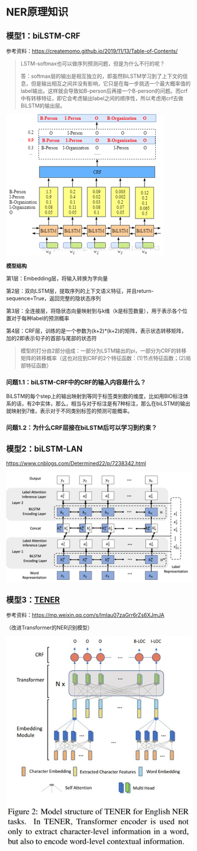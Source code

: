 # NER原理知识

## 模型1：biLSTM-CRF

参考资料：https://createmomo.github.io/2019/11/13/Table-of-Contents/

> LSTM-softmax也可以做序列预测问题，但是为什么不行的呢？
>
> 答：softmax层的输出是相互独立的，即虽然BiLSTM学习到了上下文的信息，但是输出相互之间并没有影响，它只是在每一步挑选一个最大概率值的label输出。这样就会导致如B-person后再接一个B-person的问题。而crf中有转移特征，即它会考虑输出label之间的顺序性，所以考虑用crf去做BiLSTM的输出层。

![](https://raw.githubusercontent.com/anxiang1836/FigureBed/master/img/20200311234228.png)

**模型结构**

第1层：Embedding层，将输入转换为字向量

第2层：双向LSTM层，提取序列的上下文语义特征，并且return-sequence=True，返回完整的隐状态序列

第3层：全连接层，将隐状态向量映射到与k维（k是标签数量），用于表示各个位置对于每种label的预测概率

第4层：CRF层，训练的是一个参数为(k+2)*(k+2)的矩阵，表示状态转移矩阵，加的2即表示句子的首部与尾部的状态符

> 模型的打分由2部分组成：一部分为LSTM输出的pi，一部分为CRF的转移矩阵的转移概率（这也对应到CRF的2个特征函数：(1)节点特征函数；(2)局部特征函数）

### 问题1.1：biLSTM-CRF中的CRF的输入内容是什么？

BiLSTM的每个step上的输出映射到等同于标签类别数的维度，比如用BIO标注体系的话，有2中实体，那么，相当与对于标注是有7种标注，那么在biLSTM的输出就映射到7维，表示对于不同类别标签的预测可能概率。

### 问题1.2：为什么CRF层接在biLSTM后可以学习到约束？



## 模型2：biLSTM-LAN

https://www.cnblogs.com/Determined22/p/7238342.html

![](https://raw.githubusercontent.com/anxiang1836/FigureBed/master/img/20200311235155.png)



## 模型3：[TENER](https://arxiv.org/pdf/1911.04474.pdf)

参考资料：https://mp.weixin.qq.com/s/lmIau07zaGrr6rZs6XJmJA

（改进Transformer的NER识别模型）

![](https://raw.githubusercontent.com/anxiang1836/FigureBed/master/img/20200221235626.png)

